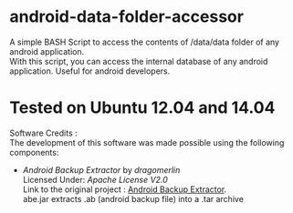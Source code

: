 android-data-folder-accessor
============================

A simple BASH Script to access the contents of /data/data folder of any android application.  
With this script, you can access the internal database of any android application.
Useful for android developers.

Tested on Ubuntu 12.04 and 14.04
============================

Software Credits :  
The development of this software was made possible using the following components:

- *Android Backup Extractor* by *dragomerlin*   
Licensed Under: *Apache License V2.0*  
Link to the original project : [Android Backup Extractor](http://sourceforge.net/projects/adbextractor/).  
abe.jar extracts .ab (android backup file) into a .tar archive
